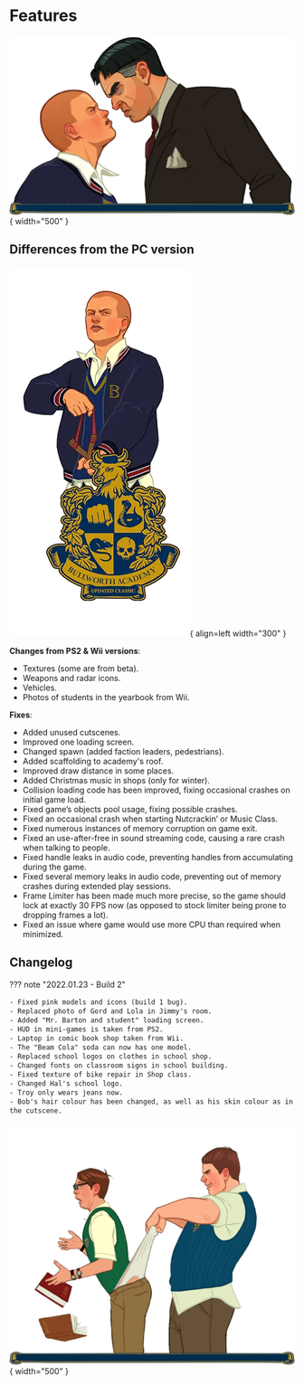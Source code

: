 # Features

![alt](../../assets/bse/chars_0001.webp){ width="500" }


## Differences from the PC version

![alt](../../assets/bse/bseuc.webp){ align=left width="300" }

**Changes from PS2 & Wii versions**:

- Textures (some are from beta).
- Weapons and radar icons.
- Vehicles.
- Photos of students in the yearbook from Wii.

**Fixes**:

- Added unused cutscenes.
- Improved one loading screen.
- Changed spawn (added faction leaders, pedestrians).
- Added scaffolding to academy's roof.
- Improved draw distance in some places.
- Added Christmas music in shops (only for winter).
- Collision loading code has been improved, fixing occasional crashes on initial game load.
- Fixed game’s objects pool usage, fixing possible crashes.
- Fixed an occasional crash when starting Nutcrackin’ or Music Class.
- Fixed numerous instances of memory corruption on game exit.
- Fixed an use-after-free in sound streaming code, causing a rare crash when talking to people.
- Fixed handle leaks in audio code, preventing handles from accumulating during the game.
- Fixed several memory leaks in audio code, preventing out of memory crashes during extended play sessions.
- Frame Limiter has been made much more precise, so the game should lock at exactly 30 FPS now (as opposed to stock limiter being prone to dropping frames a lot).
- Fixed an issue where game would use more CPU than required when minimized.

## Changelog

??? note "2022.01.23 - Build 2"

    - Fixed pink models and icons (build 1 bug).
    - Replaced photo of Gord and Lola in Jimmy's room.
    - Added "Mr. Barton and student" loading screen.
    - HUD in mini-games is taken from PS2.
    - Laptop in comic book shop taken from Wii.
    - The "Beam Cola" soda can now has one model.
    - Replaced school logos on clothes in school shop.
    - Changed fonts on classroom signs in school building.
    - Fixed texture of bike repair in Shop class.
    - Changed Hal's school logo.
    - Troy only wears jeans now.
    - Bob's hair colour has been changed, as well as his skin colour as in the cutscene.

![alt](../../assets/bse/chars_0006.webp){ width="500" }